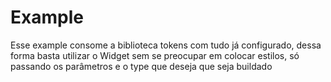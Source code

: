 # Example
Esse example consome a biblioteca tokens com tudo já configurado, dessa forma basta utilizar o Widget sem se preocupar
em colocar estilos, só passando os parâmetros e o type que deseja que seja buildado
